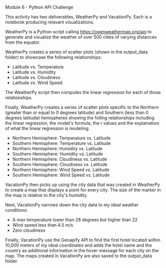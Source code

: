 Module 6 - Python API Challenge

This activity has two deliverables, WeatherPy and VacationPy. Each is a notebook producing relavant visualizations. 

WeatherPy is a Python script calling https://openweathermap.org/api to generate and visualize the weather of over 500 cities of varying distances from the equator.

WeatherPy creates a series of scatter plots (shown in the output_data folder) to showcase the following relationships:
- Latitude vs. Temperature
- Latitude vs. Humidity
- Latitude vs. Cloudiness
- Latitude vs. Wind Speed

The WeatherPy script then computes the linear regression for each of those relationships. 

Finally, WeatherPy creates a series of scatter plots specific to the Northern (greater than or equal to 0 degrees latitude) and Southern (less than 0 degrees latitude) hemispheres showing the folling relationships including the linear regression, the model's formula, the r values and the explaination of what the linear regression is modeling. 

- Northern Hemisphere: Temperature vs. Latitude
- Southern Hemisphere: Temperature vs. Latitude
- Northern Hemisphere: Humidity vs. Latitude
- Southern Hemisphere: Humidity vs. Latitude
- Northern Hemisphere: Cloudiness vs. Latitude
- Southern Hemisphere: Cloudiness vs. Latitude
- Northern Hemisphere: Wind Speed vs. Latitude
- Southern Hemisphere: Wind Speed vs. Latitude


VacationPy then picks up using the city data that was created in WeatherPy to create a map that displays a point for every city. The size of the marker in the map is relative to the city's humidity.

Next, VacationPy narrows down the city data to my ideal weather conditions:
- A max temperature lower than 28 degrees but higher than 22
- Wind speed less than 4.5 m/s
- Zero cloudiness

Finally, VacationPy use the Geoapify API to find the first hotel located within 10,000 meters of my ideal coordinates and adds the hotel name and the country as additional information in the hover message for each city on the map. The maps created in VacationPy are also saved to the output_data folder.
